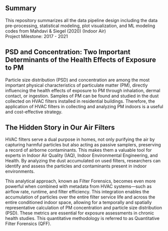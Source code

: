 ## Summary
This repository summarizes all the data pipeline design including the data pre-processing, statistical modeling, plot visualization, and ML modeling codes from Mahdavi & Siegel (2020) (Indoor Air)  
Project Milestone: 2017 - 2021  

## PSD and Concentration: Two Important Determinants of the Health Effects of Exposure to PM

Particle size distribution (PSD) and concentration are among the most important physical characteristics of particulate matter (PM), directly influencing the health effects of exposure to PM through inhalation, dermal contact, or ingestion. Samples of PM can be found and studied in the dust collected on HVAC filters installed in residential buildings. Therefore, the application of HVAC filters in collecting and analyzing PM indoors is a useful and cost-effective strategy.

## The Hidden Story in Our Air Filters

HVAC filters serve a dual purpose in homes, not only purifying the air by capturing harmful particles but also acting as passive samplers, preserving a record of airborne contaminants. This makes them a valuable tool for experts in Indoor Air Quality (IAQ), Indoor Environmental Engineering, and Health. By analyzing the dust accumulated on used filters, researchers can identify and assess the particles and contaminants present in indoor environments.

This analytical approach, known as Filter Forensics, becomes even more powerful when combined with metadata from HVAC systems—such as airflow rate, runtime, and filter efficiency. This integration enables the accumulation of particles over the entire filter service life and across the entire conditioned indoor space, allowing for a temporally and spatially representative calculation of PM concentration and particle size distribution (PSD). These metrics are essential for exposure assessments in chronic health studies. This quantitative methodology is referred to as Quantitative Filter Forensics (QFF).
